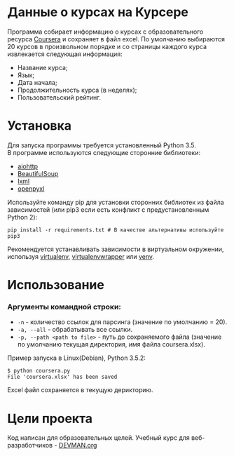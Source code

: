 # Данные о курсах на Курсере

Программа собирает информацию о курсах c образовательного ресурса [Coursera](https://www.coursera.org) и сохраняет в файл excel.  По умолчанию выбираются 20 курсов в произвольном порядке и со страницы каждого курса извлекается следующая информация:
- Название курса;
- Язык;
- Дата начала;
- Продолжительность курса (в неделях);
- Пользовательский рейтинг.

# Установка

Для запуска программы требуется установленный Python 3.5.  
В программе используются следующие сторонние библиотеки:  
- [aiohttp](https://aiohttp.readthedocs.io/en/stable/)
- [BeautifulSoup](https://www.crummy.com/software/BeautifulSoup/bs4/doc/)
- [lxml](http://lxml.de/)
- [openpyxl](https://openpyxl.readthedocs.io/en/default/)

Используйте команду pip для установки сторонних библиотек из файла зависимостей (или pip3 если есть конфликт с предустановленным Python 2):
```
pip install -r requirements.txt # В качестве альтернативы используйте pip3
```
Рекомендуется устанавливать зависимости в виртуальном окружении, используя [virtualenv](https://github.com/pypa/virtualenv), [virtualenvwrapper](https://pypi.python.org/pypi/virtualenvwrapper) или [venv](https://docs.python.org/3/library/venv.html).

# Использование

### Аргументы командной строки:
- ```-n``` - количество ссылок для парсинга (значение по умолчанию = 20).
- ```-a, --all``` - обрабатывать все ссылки.
- ```-p, --path <path to file>``` - путь до сохраняемого файла (значение по умолчанию текущая директория, имя файла coursera.xlsx).  

Пример запуска в Linux(Debian), Python 3.5.2:

```
$ python coursera.py 
File 'coursera.xlsx' has been saved
```
Excel файл сохраняется в текущую дерикторию.

# Цели проекта

Код написан для образовательных целей. Учебный курс для веб-разработчиков - [DEVMAN.org](https://devman.org)
